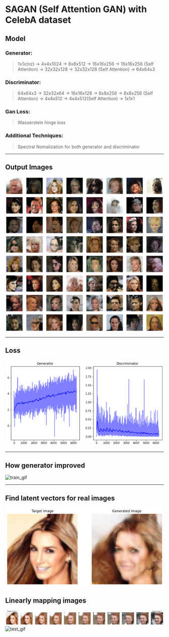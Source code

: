 SAGAN (Self Attention GAN) with CelebA dataset
=============

## Model
### Generator:  
> 1x1x(nz) → 4x4x1024 → 8x8x512 → 16x16x256 → 16x16x256 (Self Attention) → 32x32x128 → 32x32x128 (Self Attention) → 64x64x3
  
### Discriminator:  
> 64x64x3 → 32x32x64 → 16x16x128 → 8x8x256 → 8x8x256 (Self Attention) → 4x4x512 → 4x4x512(Self Attention) → 1x1x1

### Gan Loss:  
> Wasserstein hinge loss

### Additional Techniques:
> Spectral Nomalization for both generator and discriminator
  
------------------
## Output Images  
![output_img](./images/output.png)  

------------------
## Loss  
![loss_img](./images/losses.png)  

------------------
## How generator improved
![train_gif](./images/train.gif)  

------------------
## Find latent vectors for real images  
![latent_img](./images/latent.png)  
  
## Linearly mapping images  
![mapping_img](./images/mapping.png)    
![test_gif](./images/test-several.gif)   
